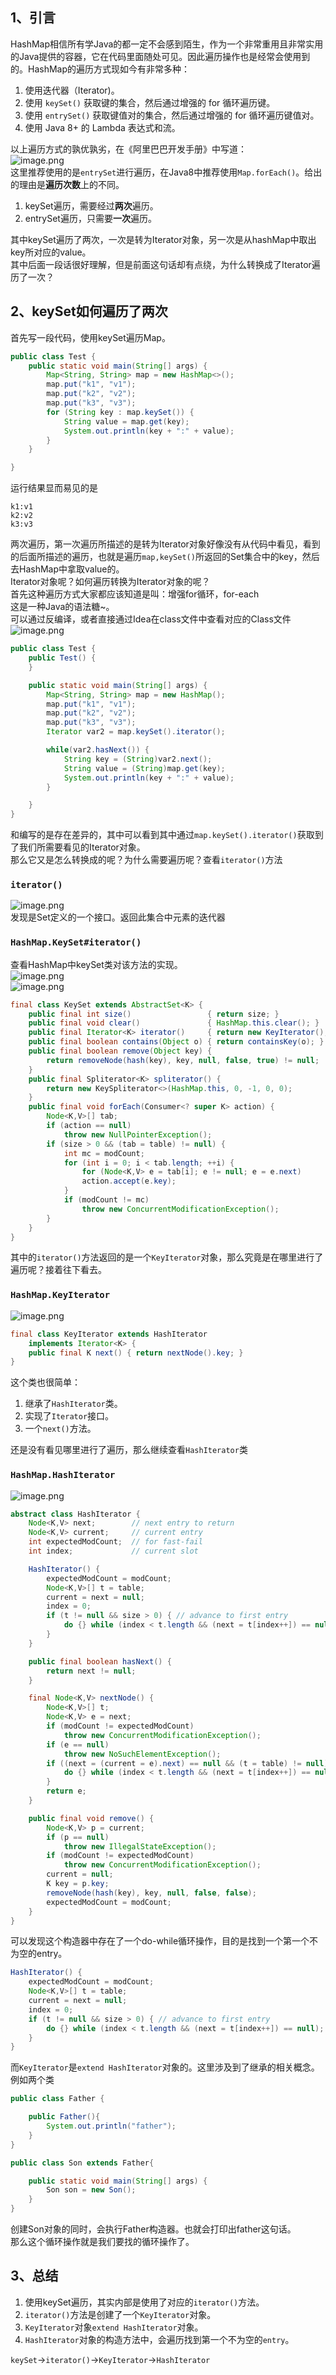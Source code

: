 <a name="unTqW"></a>
## 1、引言
HashMap相信所有学Java的都一定不会感到陌生，作为一个非常重用且非常实用的Java提供的容器，它在代码里面随处可见。因此遍历操作也是经常会使用到的。HashMap的遍历方式现如今有非常多种：

1. 使用迭代器（Iterator)。
2. 使用 `keySet()` 获取键的集合，然后通过增强的 for 循环遍历键。
3. 使用 `entrySet()` 获取键值对的集合，然后通过增强的 for 循环遍历键值对。
4. 使用 Java 8+ 的 Lambda 表达式和流。

以上遍历方式的孰优孰劣，在《阿里巴巴开发手册》中写道：<br />![image.png](https://cdn.nlark.com/yuque/0/2023/png/396745/1699411325123-5d67a56e-f404-4adf-b24c-e77a48ad0e6b.png#averageHue=%23f4f3f1&clientId=udb15dccd-91f7-4&from=paste&height=187&id=u004af23b&originHeight=467&originWidth=1794&originalType=binary&ratio=2.5&rotation=0&showTitle=false&size=178782&status=done&style=none&taskId=ucbcda501-17de-4d39-9554-963533a9ada&title=&width=717.6)<br />这里推荐使用的是`entrySet`进行遍历，在Java8中推荐使用`Map.forEach()`。给出的理由是**遍历次数**上的不同。

1. keySet遍历，需要经过**两次**遍历。
2. entrySet遍历，只需要**一次**遍历。

其中keySet遍历了两次，一次是转为Iterator对象，另一次是从hashMap中取出key所对应的value。<br />其中后面一段话很好理解，但是前面这句话却有点绕，为什么转换成了Iterator遍历了一次？
<a name="zKaSq"></a>
## 2、keySet如何遍历了两次
首先写一段代码，使用keySet遍历Map。
```java
public class Test {
    public static void main(String[] args) {
        Map<String, String> map = new HashMap<>();
        map.put("k1", "v1");
        map.put("k2", "v2");
        map.put("k3", "v3");
        for (String key : map.keySet()) {
            String value = map.get(key);
            System.out.println(key + ":" + value);
        }
    }

}
```
运行结果显而易见的是
```
k1:v1
k2:v2
k3:v3
```
两次遍历，第一次遍历所描述的是转为Iterator对象好像没有从代码中看见，看到的后面所描述的遍历，也就是遍历`map,keySet()`所返回的Set集合中的key，然后去HashMap中拿取value的。<br />Iterator对象呢？如何遍历转换为Iterator对象的呢？<br />首先这种遍历方式大家都应该知道是叫：增强for循环，for-each<br />这是一种Java的语法糖~。<br />可以通过反编译，或者直接通过Idea在class文件中查看对应的Class文件<br />![image.png](https://cdn.nlark.com/yuque/0/2023/png/396745/1699412032731-93374a19-72e2-4b68-b576-12e2ff9007bf.png#averageHue=%23fbfbfb&clientId=u063b4a97-a546-4&from=paste&height=338&id=u1b581d7c&originHeight=845&originWidth=1769&originalType=binary&ratio=2.5&rotation=0&showTitle=false&size=145220&status=done&style=none&taskId=u77086a9a-1cc6-4ebb-9878-ab7d2360821&title=&width=707.6)
```java
public class Test {
    public Test() {
    }

    public static void main(String[] args) {
        Map<String, String> map = new HashMap();
        map.put("k1", "v1");
        map.put("k2", "v2");
        map.put("k3", "v3");
        Iterator var2 = map.keySet().iterator();

        while(var2.hasNext()) {
            String key = (String)var2.next();
            String value = (String)map.get(key);
            System.out.println(key + ":" + value);
        }

    }
}
```
和编写的是存在差异的，其中可以看到其中通过`map.keySet().iterator()`获取到了我们所需要看见的Iterator对象。<br />那么它又是怎么转换成的呢？为什么需要遍历呢？查看`iterator()`方法
<a name="A9KcF"></a>
### `iterator()`
![image.png](https://cdn.nlark.com/yuque/0/2023/png/396745/1699412129566-e8257429-bdad-4c4f-ad16-5901f8d0d8d3.png#averageHue=%23f7f7f7&clientId=u063b4a97-a546-4&from=paste&height=171&id=u1724beac&originHeight=427&originWidth=2358&originalType=binary&ratio=2.5&rotation=0&showTitle=false&size=75039&status=done&style=none&taskId=u2c5ba841-2f2b-4295-be04-0423b26441b&title=&width=943.2)<br />发现是Set定义的一个接口。返回此集合中元素的迭代器
<a name="O22zU"></a>
### `HashMap.KeySet#iterator()`
查看HashMap中keySet类对该方法的实现。<br />![image.png](https://cdn.nlark.com/yuque/0/2023/png/396745/1699412332601-c862a23b-104a-4870-8913-b3a7f4b4c559.png#averageHue=%23fdfde2&clientId=u063b4a97-a546-4&from=paste&height=559&id=uf11c1037&originHeight=1397&originWidth=3840&originalType=binary&ratio=2.5&rotation=0&showTitle=false&size=511647&status=done&style=none&taskId=u25f9e766-5433-4000-b259-f5d768686ed&title=&width=1536)<br />![image.png](https://cdn.nlark.com/yuque/0/2023/png/396745/1699412491203-27e6aebf-c170-4e1f-af61-3c5d6a1802eb.png#averageHue=%23f9f8f7&clientId=u063b4a97-a546-4&from=paste&height=816&id=u13346888&originHeight=2040&originWidth=3840&originalType=binary&ratio=2.5&rotation=0&showTitle=false&size=704348&status=done&style=none&taskId=u9d183011-2269-4fd1-b1f0-2d6c10def43&title=&width=1536)
```java
final class KeySet extends AbstractSet<K> {
    public final int size()                 { return size; }
    public final void clear()               { HashMap.this.clear(); }
    public final Iterator<K> iterator()     { return new KeyIterator(); }
    public final boolean contains(Object o) { return containsKey(o); }
    public final boolean remove(Object key) {
        return removeNode(hash(key), key, null, false, true) != null;
    }
    public final Spliterator<K> spliterator() {
        return new KeySpliterator<>(HashMap.this, 0, -1, 0, 0);
    }
    public final void forEach(Consumer<? super K> action) {
        Node<K,V>[] tab;
        if (action == null)
            throw new NullPointerException();
        if (size > 0 && (tab = table) != null) {
            int mc = modCount;
            for (int i = 0; i < tab.length; ++i) {
                for (Node<K,V> e = tab[i]; e != null; e = e.next)
                action.accept(e.key);
            }
            if (modCount != mc)
                throw new ConcurrentModificationException();
        }
    }
}
```
其中的`iterator()`方法返回的是一个`KeyIterator`对象，那么究竟是在哪里进行了遍历呢？接着往下看去。
<a name="jFlyl"></a>
### `HashMap.KeyIterator`
![image.png](https://cdn.nlark.com/yuque/0/2023/png/396745/1699412553753-2b3b3f7f-f014-4d1c-b974-b8eea4b12c21.png#averageHue=%23f9f8f7&clientId=u063b4a97-a546-4&from=paste&height=816&id=u9e64c847&originHeight=2040&originWidth=3840&originalType=binary&ratio=2.5&rotation=0&showTitle=false&size=707261&status=done&style=none&taskId=u062befd0-91a9-4480-845d-f6fbee07e4e&title=&width=1536)
```java
final class KeyIterator extends HashIterator
    implements Iterator<K> {
    public final K next() { return nextNode().key; }
}
```
这个类也很简单：

1. 继承了`HashIterator`类。
2. 实现了`Iterator`接口。
3. 一个`next()`方法。

还是没有看见哪里进行了遍历，那么继续查看`HashIterator`类
<a name="kcS6t"></a>
### `HashMap.HashIterator`
![image.png](https://cdn.nlark.com/yuque/0/2023/png/396745/1699412713498-cf99e001-31b1-465f-8b7b-b11c451710c0.png#averageHue=%23f9f8f8&clientId=u063b4a97-a546-4&from=paste&height=816&id=u2b107fd2&originHeight=2040&originWidth=3840&originalType=binary&ratio=2.5&rotation=0&showTitle=false&size=688227&status=done&style=none&taskId=ufb4e669b-6c4b-41bd-91a5-ccbcbde0c14&title=&width=1536)
```java
abstract class HashIterator {
    Node<K,V> next;        // next entry to return
    Node<K,V> current;     // current entry
    int expectedModCount;  // for fast-fail
    int index;             // current slot

    HashIterator() {
        expectedModCount = modCount;
        Node<K,V>[] t = table;
        current = next = null;
        index = 0;
        if (t != null && size > 0) { // advance to first entry
            do {} while (index < t.length && (next = t[index++]) == null);
        }
    }

    public final boolean hasNext() {
        return next != null;
    }

    final Node<K,V> nextNode() {
        Node<K,V>[] t;
        Node<K,V> e = next;
        if (modCount != expectedModCount)
            throw new ConcurrentModificationException();
        if (e == null)
            throw new NoSuchElementException();
        if ((next = (current = e).next) == null && (t = table) != null) {
            do {} while (index < t.length && (next = t[index++]) == null);
        }
        return e;
    }

    public final void remove() {
        Node<K,V> p = current;
        if (p == null)
            throw new IllegalStateException();
        if (modCount != expectedModCount)
            throw new ConcurrentModificationException();
        current = null;
        K key = p.key;
        removeNode(hash(key), key, null, false, false);
        expectedModCount = modCount;
    }
}
```
可以发现这个构造器中存在了一个do-while循环操作，目的是找到一个第一个不为空的entry。
```java
HashIterator() {
    expectedModCount = modCount;
    Node<K,V>[] t = table;
    current = next = null;
    index = 0;
    if (t != null && size > 0) { // advance to first entry
        do {} while (index < t.length && (next = t[index++]) == null);
    }
}
```
而`KeyIterator`是`extend HashIterator`对象的。这里涉及到了继承的相关概念。<br />例如两个类
```java
public class Father {

    public Father(){
        System.out.println("father");
    }
}
```
```java
public class Son extends Father{

    public static void main(String[] args) {
        Son son = new Son();
    }
}
```
创建Son对象的同时，会执行Father构造器。也就会打印出father这句话。<br />那么这个循环操作就是我们要找的循环操作了。
<a name="s5DAl"></a>
## 3、总结

1. 使用keySet遍历，其实内部是使用了对应的`iterator()`方法。
2. `iterator()`方法是创建了一个`KeyIterator`对象。
3. `KeyIterator`对象`extend HashIterator`对象。
4. `HashIterator`对象的构造方法中，会遍历找到第一个不为空的`entry`。

`keySet`->`iterator()`->`KeyIterator`->`HashIterator`
